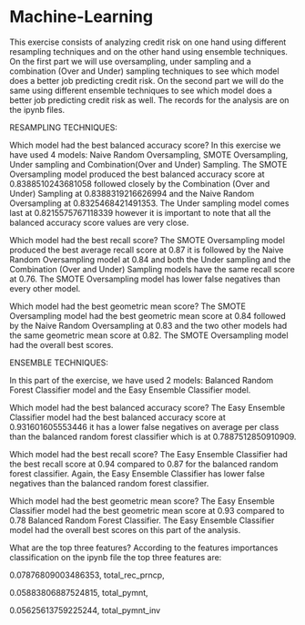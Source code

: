 # Machine-Learning
This exercise consists of analyzing credit risk on one hand using different resampling techniques and on the other hand using ensemble techniques. 
On the first part we will use oversampling, under sampling and a combination (Over and Under) sampling techniques to see which model does a better job predicting credit risk. 
On the second part we will do the same using different ensemble techniques to see which model does a better job predicting credit risk as well. The records for the analysis are on the ipynb files.

RESAMPLING TECHNIQUES:

Which model had the best balanced accuracy score? 
In this exercise we have used 4 models: Naive Random Oversampling, SMOTE Oversampling, Under sampling and Combination(Over and Under) Sampling. 
The SMOTE Oversampling model produced the best balanced accuracy score at 0.8388510243681058 followed closely by the Combination (Over and Under) Sampling at 0.8388319216626994 and the Naive Random Oversampling at 0.8325468421491353. The Under sampling model comes last at 0.8215575767118339 however it is important to note that all the balanced accuracy score values are very close.

Which model had the best recall score? 
The SMOTE Oversampling model produced the best average recall score at 0.87 it is followed by the Naive Random Oversampling model at 0.84 and both the Under sampling and the Combination (Over and Under) Sampling models have the same recall score at 0.76. The SMOTE Oversampling model has lower false negatives than every other model.

Which model had the best geometric mean score? 
The SMOTE Oversampling model had the best geometric mean score at 0.84 followed by the Naive Random Oversampling at 0.83 and the two other models had the same geometric mean score at 0.82. The SMOTE Oversampling model had the overall best scores.

ENSEMBLE TECHNIQUES: 

In this part of the exercise, we have used 2 models: Balanced Random Forest Classifier model and the Easy Ensemble Classifier model.

Which model had the best balanced accuracy score? 
The Easy Ensemble Classifier model  had the best balanced accuracy score at 0.931601605553446 it has a lower false negatives on average per class than the balanced random forest classifier which is at 0.7887512850910909.

Which model had the best recall score? 
The Easy Ensemble Classifier had the best recall score at 0.94 compared to 0.87 for the balanced random forest classifier.  Again, the Easy Ensemble Classifier has lower false negatives than the balanced random forest classifier.

Which model had the best geometric mean score?
The Easy Ensemble Classifier model had the best geometric mean score at 0.93 compared to 0.78 Balanced Random Forest Classifier. The Easy Ensemble Classifier model had the overall best scores on this part of the analysis.

What are the top three features?
According to the features importances classification on the ipynb file the top three features are:


0.07876809003486353, total_rec_prncp,

0.05883806887524815, total_pymnt,

0.05625613759225244, total_pymnt_inv

